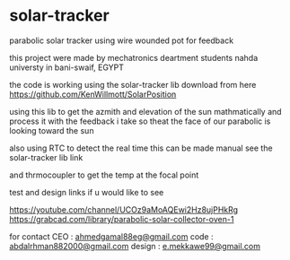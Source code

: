 # solar-tracker
parabolic solar tracker using wire wounded pot for feedback

this project were made by mechatronics deartment students nahda universty in bani-swaif, EGYPT


the code is working using the solar-tracker lib download from here
https://github.com/KenWillmott/SolarPosition

using this lib to get the azmith and elevation of the sun mathmatically and process it with the feedback i take 
so theat the face of our parabolic is looking toward the sun

also using RTC to detect the real time 
this can be made manual see the solar-tracker lib link

and thrmocoupler to get the temp at the focal point 



test and design links if u would like to see

https://youtube.com/channel/UCOz9aMoAQEwi2Hz8ujPHkRg
https://grabcad.com/library/parabolic-solar-collector-oven-1


for contact
CEO : 	ahmedgamal88eg@gmail.com
code : abdalrhman882000@gmail.com
design : e.mekkawe99@gmail.com
